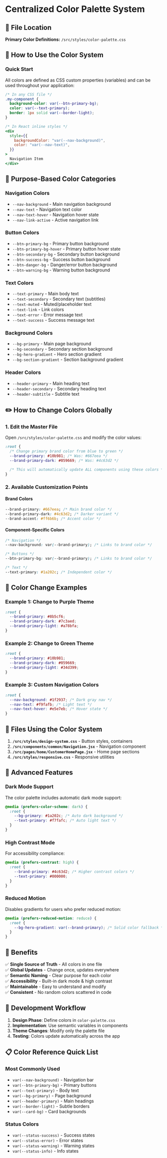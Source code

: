 # Centralized Color Palette System

## 📁 File Location

**Primary Color Definitions:** `/src/styles/color-palette.css`

## 🎨 How to Use the Color System

### Quick Start

All colors are defined as CSS custom properties (variables) and can be used throughout your application:

```css
/* In any CSS file */
.my-component {
  background-color: var(--btn-primary-bg);
  color: var(--text-primary);
  border: 1px solid var(--border-light);
}
```

```jsx
/* In React inline styles */
<div
  style={{
    backgroundColor: "var(--nav-background)",
    color: "var(--nav-text)",
  }}
>
  Navigation Item
</div>
```

## 🎯 Purpose-Based Color Categories

### Navigation Colors

- `--nav-background` - Main navigation background
- `--nav-text` - Navigation text color
- `--nav-text-hover` - Navigation hover state
- `--nav-link-active` - Active navigation link

### Button Colors

- `--btn-primary-bg` - Primary button background
- `--btn-primary-bg-hover` - Primary button hover state
- `--btn-secondary-bg` - Secondary button background
- `--btn-success-bg` - Success button background
- `--btn-danger-bg` - Danger/error button background
- `--btn-warning-bg` - Warning button background

### Text Colors

- `--text-primary` - Main body text
- `--text-secondary` - Secondary text (subtitles)
- `--text-muted` - Muted/placeholder text
- `--text-link` - Link colors
- `--text-error` - Error message text
- `--text-success` - Success message text

### Background Colors

- `--bg-primary` - Main page background
- `--bg-secondary` - Secondary section background
- `--bg-hero-gradient` - Hero section gradient
- `--bg-section-gradient` - Section background gradient

### Header Colors

- `--header-primary` - Main heading text
- `--header-secondary` - Secondary heading text
- `--header-subtitle` - Subtitle text

## ✏️ How to Change Colors Globally

### 1. Edit the Master File

Open `/src/styles/color-palette.css` and modify the color values:

```css
:root {
  /* Change primary brand color from blue to green */
  --brand-primary: #10b981; /* Was: #667eea */
  --brand-primary-dark: #059669; /* Was: #4c63d2 */

  /* This will automatically update ALL components using these colors */
}
```

### 2. Available Customization Points

#### Brand Colors

```css
--brand-primary: #667eea; /* Main brand color */
--brand-primary-dark: #4c63d2; /* Darker variant */
--brand-accent: #ff6b6b; /* Accent color */
```

#### Component-Specific Colors

```css
/* Navigation */
--nav-background: var(--brand-primary); /* Links to brand color */

/* Buttons */
--btn-primary-bg: var(--brand-primary); /* Links to brand color */

/* Text */
--text-primary: #1a202c; /* Independent color */
```

## 🌈 Color Change Examples

### Example 1: Change to Purple Theme

```css
:root {
  --brand-primary: #8b5cf6;
  --brand-primary-dark: #7c3aed;
  --brand-primary-light: #a78bfa;
}
```

### Example 2: Change to Green Theme

```css
:root {
  --brand-primary: #10b981;
  --brand-primary-dark: #059669;
  --brand-primary-light: #34d399;
}
```

### Example 3: Custom Navigation Colors

```css
:root {
  --nav-background: #1f2937; /* Dark gray nav */
  --nav-text: #f9fafb; /* Light text */
  --nav-text-hover: #e5e7eb; /* Hover state */
}
```

## 🔗 Files Using the Color System

1. **`/src/styles/design-system.css`** - Button styles, containers
2. **`/src/components/common/Navigation.jsx`** - Navigation component
3. **`/src/pages/home/CustomerHomePage.jsx`** - Home page sections
4. **`/src/styles/responsive.css`** - Responsive utilities

## 🎨 Advanced Features

### Dark Mode Support

The color palette includes automatic dark mode support:

```css
@media (prefers-color-scheme: dark) {
  :root {
    --bg-primary: #1a202c; /* Auto dark background */
    --text-primary: #f7fafc; /* Auto light text */
  }
}
```

### High Contrast Mode

For accessibility compliance:

```css
@media (prefers-contrast: high) {
  :root {
    --brand-primary: #4c63d2; /* Higher contrast colors */
    --text-primary: #000000;
  }
}
```

### Reduced Motion

Disables gradients for users who prefer reduced motion:

```css
@media (prefers-reduced-motion: reduce) {
  :root {
    --bg-hero-gradient: var(--brand-primary); /* Solid color fallback */
  }
}
```

## 🚀 Benefits

✅ **Single Source of Truth** - All colors in one file  
✅ **Global Updates** - Change once, updates everywhere  
✅ **Semantic Naming** - Clear purpose for each color  
✅ **Accessibility** - Built-in dark mode & high contrast  
✅ **Maintainable** - Easy to understand and modify  
✅ **Consistent** - No random colors scattered in code

## 🔧 Development Workflow

1. **Design Phase**: Define colors in `color-palette.css`
2. **Implementation**: Use semantic variables in components
3. **Theme Changes**: Modify only the palette file
4. **Testing**: Colors update automatically across the app

## 📋 Color Reference Quick List

### Most Commonly Used

- `var(--nav-background)` - Navigation bar
- `var(--btn-primary-bg)` - Primary buttons
- `var(--text-primary)` - Body text
- `var(--bg-primary)` - Page background
- `var(--header-primary)` - Main headings
- `var(--border-light)` - Subtle borders
- `var(--card-bg)` - Card backgrounds

### Status Colors

- `var(--status-success)` - Success states
- `var(--status-error)` - Error states
- `var(--status-warning)` - Warning states
- `var(--status-info)` - Info states
